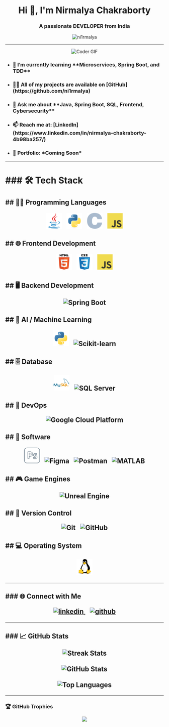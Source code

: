 <h1 align="center">Hi 👋, I'm Nirmalya Chakraborty</h1>
<h3 align="center">A passionate DEVELOPER from India</h3>

<p align="center">
  <img src="https://komarev.com/ghpvc/?username=ni1rmalya&label=Profile%20views&color=0e75b6&style=flat" alt="ni1rmalya" />
</p>

---
<p align="center">
  <img src="[https://media.giphy.com/media/qgQUggAC3Pfv687qPC/giphy.gif](https://media.giphy.com/media/qgQUggAC3Pfv687qPC/giphy.gif)" alt="Coder GIF" width="600"/>
</p>


- <H3>🌱 I’m currently learning **Microservices, Spring Boot, and TDD**
- <H3>👨‍💻 All of my projects are available on [GitHub](https://github.com/ni1rmalya)
- <H3>💬 Ask me about **Java, Spring Boot, SQL, Frontend, Cybersecurity**
- <H3>📫 Reach me at: [LinkedIn](https://www.linkedin.com/in/nirmalya-chakraborty-4b98ba257/)
- <H3>🧠 Portfolio: *Coming Soon*

---


<h1> ### 🛠️ Tech Stack

<h2>## 👨‍💻 Programming Languages
<p align="center">
  <img src="https://raw.githubusercontent.com/devicons/devicon/master/icons/java/java-original.svg" alt="Java" width="50" height="50"/>
  &nbsp;
  <img src="https://raw.githubusercontent.com/devicons/devicon/master/icons/python/python-original.svg" alt="Python" width="50" height="50"/>
  &nbsp;
  <img src="https://raw.githubusercontent.com/devicons/devicon/master/icons/c/c-original.svg" alt="C" width="50" height="50"/>
  &nbsp;
  <img src="https://raw.githubusercontent.com/devicons/devicon/master/icons/javascript/javascript-original.svg" alt="JavaScript" width="50" height="50"/>
</p>

<h2>## 🌐 Frontend Development
<p align="center">
  <img src="https://raw.githubusercontent.com/devicons/devicon/master/icons/html5/html5-original-wordmark.svg" alt="HTML5" width="50" height="50"/>
  &nbsp;
  <img src="https://raw.githubusercontent.com/devicons/devicon/master/icons/css3/css3-original-wordmark.svg" alt="CSS3" width="50" height="50"/>
  &nbsp;
  <img src="https://raw.githubusercontent.com/devicons/devicon/master/icons/javascript/javascript-original.svg" alt="JavaScript" width="50" height="50"/>
</p>

<h2>## 🖥️ Backend Development
<p align="center">
  <img src="https://www.vectorlogo.zone/logos/springio/springio-icon.svg" alt="Spring Boot" width="50" height="50"/>


<h2>## 🤖 AI / Machine Learning
<p align="center">
  <img src="https://raw.githubusercontent.com/devicons/devicon/master/icons/python/python-original.svg" alt="Python" width="50" height="50"/>
  &nbsp;
  <img src="https://upload.wikimedia.org/wikipedia/commons/0/05/Scikit_learn_logo_small.svg" alt="Scikit-learn" width="50" height="50"/>
</p>

<h2>## 🗄️ Database
<p align="center">
  <img src="https://raw.githubusercontent.com/devicons/devicon/master/icons/mysql/mysql-original-wordmark.svg" alt="MySQL" width="50" height="50"/>
  &nbsp;
  <img src="https://www.svgrepo.com/show/303229/microsoft-sql-server-logo.svg" alt="SQL Server" width="50" height="50"/>
</p>

<h2>## 🚀 DevOps
<p align="center">
 
  <img src="https://www.vectorlogo.zone/logos/google_cloud/google_cloud-icon.svg" alt="Google Cloud Platform" width="50" height="50"/>
</p>

<h2>## 🧰 Software
<p align="center">
  <img src="https://raw.githubusercontent.com/devicons/devicon/master/icons/photoshop/photoshop-line.svg" alt="Photoshop" width="50" height="50"/>
  &nbsp;
  <img src="https://www.vectorlogo.zone/logos/figma/figma-icon.svg" alt="Figma" width="50" height="50"/>
  &nbsp;
  <img src="https://www.vectorlogo.zone/logos/getpostman/getpostman-icon.svg" alt="Postman" width="50" height="50"/>
  &nbsp;
  <img src="https://upload.wikimedia.org/wikipedia/commons/2/21/Matlab_Logo.png" alt="MATLAB" width="50" height="50"/>
</p>

<h2>## 🎮 Game Engines
<p align="center">
  <img src="https://raw.githubusercontent.com/kenangundogan/fontisto/036b7eca71aab1bef8e6a0518f7329f13ed62f6b/icons/svg/brand/unreal-engine.svg" alt="Unreal Engine" width="50" height="50"/>
</p>

<h2>## 🔧 Version Control
<p align="center">
  <img src="https://www.vectorlogo.zone/logos/git-scm/git-scm-icon.svg" alt="Git" width="50" height="50"/>
  &nbsp;
  <img src="https://cdn.jsdelivr.net/npm/simple-icons@v3/icons/github.svg" alt="GitHub" width="50" height="50"/>
</p>

<h2>## 💻 Operating System
<p align="center">
  <img src="https://raw.githubusercontent.com/devicons/devicon/master/icons/linux/linux-original.svg" alt="Linux" width="50" height="50"/>
</p>

---

<H2>### 🌐 Connect with Me

<p align="center">
  <a href="https://linkedin.com/in/nirmalya-chakraborty-4b98ba257" target="blank">
    <img align="center" src="https://cdn.jsdelivr.net/npm/simple-icons@v3/icons/linkedin.svg" alt="linkedin" height="30" width="30" />
  </a>
  &nbsp;&nbsp;
  <a href="https://github.com/ni1rmalya" target="blank">
    <img align="center" src="https://cdn.jsdelivr.net/npm/simple-icons@v3/icons/github.svg" alt="github" height="30" width="30" />
  </a>
</p>

---

<H2>### 📈 GitHub Stats

<p align="center">
  <img src="https://github-readme-streak-stats.herokuapp.com/?user=ni1rmalya&theme=algolia" alt="Streak Stats"/>
  <br><br>
  <img src="https://github-readme-stats.vercel.app/api?username=ni1rmalya&show_icons=true&theme=algolia" alt="GitHub Stats" />
  <br><br>
  <img src="https://github-readme-stats.vercel.app/api/top-langs/?username=ni1rmalya&layout=compact&theme=algolia" alt="Top Languages" />
</p>

---

### 🏆 GitHub Trophies

<p align="center">
  <img src="https://github-profile-trophy.vercel.app/?username=ni1rmalya&theme=monokai&no-frame=true&column=6" />
</p>
